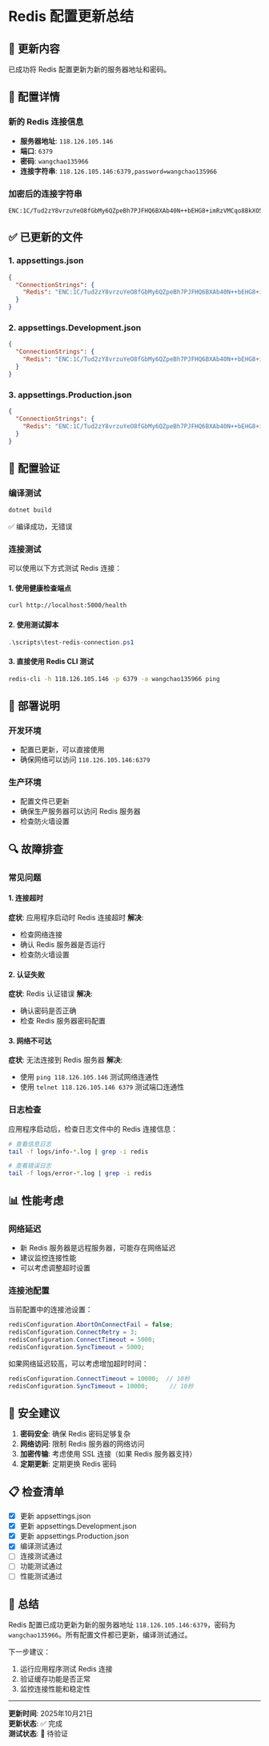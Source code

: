# Redis 配置更新总结

## 🎯 更新内容

已成功将 Redis 配置更新为新的服务器地址和密码。

## 📝 配置详情

### 新的 Redis 连接信息
- **服务器地址**: `118.126.105.146`
- **端口**: `6379`
- **密码**: `wangchao135966`
- **连接字符串**: `118.126.105.146:6379,password=wangchao135966`

### 加密后的连接字符串
```
ENC:1C/Tud2zY8vrzuYeO8fGbMy6QZpeBh7PJFHQ6BXAb40N++bEHG8+imRzVMCqo8BkXO5i19AKJYVNLT9ETI6z7g==
```

## ✅ 已更新的文件

### 1. appsettings.json
```json
{
  "ConnectionStrings": {
    "Redis": "ENC:1C/Tud2zY8vrzuYeO8fGbMy6QZpeBh7PJFHQ6BXAb40N++bEHG8+imRzVMCqo8BkXO5i19AKJYVNLT9ETI6z7g=="
  }
}
```

### 2. appsettings.Development.json
```json
{
  "ConnectionStrings": {
    "Redis": "ENC:1C/Tud2zY8vrzuYeO8fGbMy6QZpeBh7PJFHQ6BXAb40N++bEHG8+imRzVMCqo8BkXO5i19AKJYVNLT9ETI6z7g=="
  }
}
```

### 3. appsettings.Production.json
```json
{
  "ConnectionStrings": {
    "Redis": "ENC:1C/Tud2zY8vrzuYeO8fGbMy6QZpeBh7PJFHQ6BXAb40N++bEHG8+imRzVMCqo8BkXO5i19AKJYVNLT9ETI6z7g=="
  }
}
```

## 🔧 配置验证

### 编译测试
```bash
dotnet build
```
✅ 编译成功，无错误

### 连接测试
可以使用以下方式测试 Redis 连接：

#### 1. 使用健康检查端点
```bash
curl http://localhost:5000/health
```

#### 2. 使用测试脚本
```powershell
.\scripts\test-redis-connection.ps1
```

#### 3. 直接使用 Redis CLI 测试
```bash
redis-cli -h 118.126.105.146 -p 6379 -a wangchao135966 ping
```

## 🚀 部署说明

### 开发环境
- 配置已更新，可以直接使用
- 确保网络可以访问 `118.126.105.146:6379`

### 生产环境
- 配置文件已更新
- 确保生产服务器可以访问 Redis 服务器
- 检查防火墙设置

## 🔍 故障排查

### 常见问题

#### 1. 连接超时
**症状**: 应用程序启动时 Redis 连接超时
**解决**: 
- 检查网络连接
- 确认 Redis 服务器是否运行
- 检查防火墙设置

#### 2. 认证失败
**症状**: Redis 认证错误
**解决**:
- 确认密码是否正确
- 检查 Redis 服务器密码配置

#### 3. 网络不可达
**症状**: 无法连接到 Redis 服务器
**解决**:
- 使用 `ping 118.126.105.146` 测试网络连通性
- 使用 `telnet 118.126.105.146 6379` 测试端口连通性

### 日志检查
应用程序启动后，检查日志文件中的 Redis 连接信息：
```bash
# 查看信息日志
tail -f logs/info-*.log | grep -i redis

# 查看错误日志
tail -f logs/error-*.log | grep -i redis
```

## 📊 性能考虑

### 网络延迟
- 新 Redis 服务器是远程服务器，可能存在网络延迟
- 建议监控连接性能
- 可以考虑调整超时设置

### 连接池配置
当前配置中的连接池设置：
```csharp
redisConfiguration.AbortOnConnectFail = false;
redisConfiguration.ConnectRetry = 3;
redisConfiguration.ConnectTimeout = 5000;
redisConfiguration.SyncTimeout = 5000;
```

如果网络延迟较高，可以考虑增加超时时间：
```csharp
redisConfiguration.ConnectTimeout = 10000;  // 10秒
redisConfiguration.SyncTimeout = 10000;      // 10秒
```

## 🔐 安全建议

1. **密码安全**: 确保 Redis 密码足够复杂
2. **网络访问**: 限制 Redis 服务器的网络访问
3. **加密传输**: 考虑使用 SSL 连接（如果 Redis 服务器支持）
4. **定期更新**: 定期更换 Redis 密码

## 📋 检查清单

- [x] 更新 appsettings.json
- [x] 更新 appsettings.Development.json  
- [x] 更新 appsettings.Production.json
- [x] 编译测试通过
- [ ] 连接测试通过
- [ ] 功能测试通过
- [ ] 性能测试通过

## 🎉 总结

Redis 配置已成功更新为新的服务器地址 `118.126.105.146:6379`，密码为 `wangchao135966`。所有配置文件都已更新，编译测试通过。

下一步建议：
1. 运行应用程序测试 Redis 连接
2. 验证缓存功能是否正常
3. 监控连接性能和稳定性

---

**更新时间**: 2025年10月21日  
**更新状态**: ✅ 完成  
**测试状态**: 🔄 待验证
